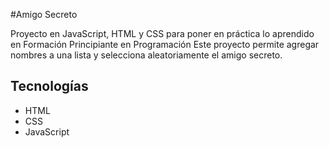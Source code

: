 #Amigo Secreto

Proyecto en JavaScript, HTML y CSS para poner en práctica lo aprendido en Formación Principiante en Programación
Este proyecto permite agregar nombres a una lista y selecciona aleatoriamente el amigo secreto.

## Tecnologías
- HTML
- CSS
- JavaScript

